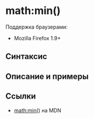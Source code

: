 # math​:min()

Поддержка браузерами:

- Mozilla Firefox 1.9+

## Синтаксис

## Описание и примеры

## Ссылки

- [math​:min()](https://developer.mozilla.org/en-US/docs/Web/EXSLT/math/min) на MDN
